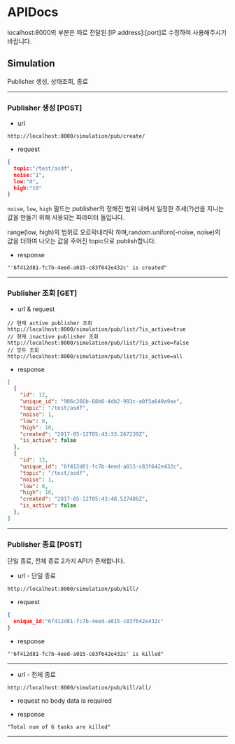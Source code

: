 # APIDocs

localhost:8000의 부분은 따로 전달된 [IP address]:[port]로 수정하여 사용해주시기 바랍니다.


## Simulation
Publisher 생성, 상태조회, 종료

--------------
### Publisher 생성 [__POST__]
* url
```
http://localhost:8000/simulation/pub/create/
```
* request
```json
{
  topic:"/test/asdf",
  noise:"1",
  low:"0",
  high:"10"
}
```
`noise`, `low`, `high` 필드는 publisher의 정해진 범위 내에서 일정한 추세(?)선을 지니는 값을 만들기 위해 사용되는 파라미터 들입니다.

range(low, high)의 범위로 오르락내리락 하며,random.uniforn(-noise, noise)의 값을 더하여 나오는 값을 주어진 topic으로 publish합니다.
* response
```
"'6f412d81-fc7b-4eed-a015-c83f642e432c' is created"
```
-----------------


### Publisher 조회 [__GET__]
* url & request
```
// 현재 active publisher 조회
http://localhost:8000/simulation/pub/list/?is_active=true
// 현재 inactive publisher 조회
http://localhost:8000/simulation/pub/list/?is_active=false
// 모두 조회
http://localhost:8000/simulation/pub/list/?is_active=all
```
* response
```json
[
  {
    "id": 12,
    "unique_id": "906c266b-68b6-4db2-993c-a0f5a640a9ae",
    "topic": "/test/asdf",
    "noise": 1,
    "low": 0,
    "high": 10,
    "created": "2017-05-12T05:43:33.267239Z",
    "is_active": false
  },
  {
    "id": 13,
    "unique_id": "6f412d81-fc7b-4eed-a015-c83f642e432c",
    "topic": "/test/asdf",
    "noise": 1,
    "low": 0,
    "high": 10,
    "created": "2017-05-12T05:43:48.527486Z",
    "is_active": false
  },
]
```
-----------


### Publisher 종료 [__POST__]

단일 종료, 전체 종료 2가지 API가 존재합니다.



* url - 단일 종료
```
http://localhost:8000/simulation/pub/kill/
```
* request
```json
{
  unique_id:"6f412d81-fc7b-4eed-a015-c83f642e432c"
}
```
* response
```
"'6f412d81-fc7b-4eed-a015-c83f642e432c' is killed"
```
-------------------

* url - 전체 종료
```
http://localhost:8000/simulation/pub/kill/all/
```
* request
no body data is required

* response
```
"Total num of 6 tasks are killed"
```

---------------
